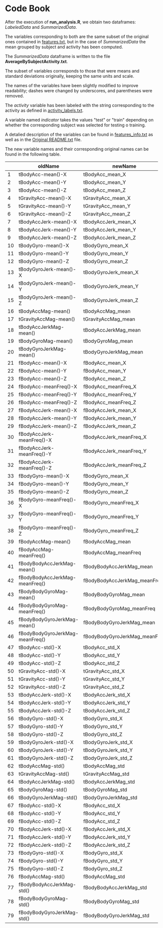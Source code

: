 # Code Book
After the execution of **run_analysis.R**, we obtain two dataframes: *LabeledData* and *SummarizedData*.

The variables corresponding to both are the same subset of the original ones contained in [features.txt](https://github.com/antclaudia/Samsung-Wearable-Computing/blob/master/features.txt), 
but in the case of *SummarizedData* the mean grouped by subject and activity has been computed.

The *SummarizedData* dataframe is written to the file **AverageBySubjectActivity.txt**.

The subset of variables corresponds to those that were means and standard deviations originally, keeping the same units and scale.

The names of the variables have been slightly modified to improve readability; dashes were changed by underscores, and parentheses were removed.

The *activity* variable has been labeled with the string corresponding to the activity as defined in [activity_labels.txt](https://github.com/antclaudia/Samsung-Wearable-Computing/blob/master/activity_labels.txt).

A variable named *indicator* takes the values "test" or "train" depending on whether the corresponding subject was selected for testing o training.

A detalied description of the variables can be found in [features_info.txt](https://github.com/antclaudia/Samsung-Wearable-Computing/blob/master/features_info.txt) as well as
in the [Original README.txt](https://github.com/antclaudia/Samsung-Wearable-Computing/blob/master/Original%20README.txt) file.

The new variable names and their corresponding original names can be found in the following table.

||oldName|newName|
|---|----|-------|
|1|tBodyAcc-mean()-X|tBodyAcc_mean_X|
|2|tBodyAcc-mean()-Y|tBodyAcc_mean_Y|
|3|tBodyAcc-mean()-Z|tBodyAcc_mean_Z|
|4|tGravityAcc-mean()-X|tGravityAcc_mean_X|
|5|tGravityAcc-mean()-Y|tGravityAcc_mean_Y|
|6|tGravityAcc-mean()-Z|tGravityAcc_mean_Z|
|7|tBodyAccJerk-mean()-X|tBodyAccJerk_mean_X|
|8|tBodyAccJerk-mean()-Y|tBodyAccJerk_mean_Y|
|9|tBodyAccJerk-mean()-Z|tBodyAccJerk_mean_Z|
|10|tBodyGyro-mean()-X|tBodyGyro_mean_X|
|11|tBodyGyro-mean()-Y|tBodyGyro_mean_Y|
|12|tBodyGyro-mean()-Z|tBodyGyro_mean_Z|
|13|tBodyGyroJerk-mean()-X|tBodyGyroJerk_mean_X|
|14|tBodyGyroJerk-mean()-Y|tBodyGyroJerk_mean_Y|
|15|tBodyGyroJerk-mean()-Z|tBodyGyroJerk_mean_Z|
|16|tBodyAccMag-mean()|tBodyAccMag_mean|
|17|tGravityAccMag-mean()|tGravityAccMag_mean|
|18|tBodyAccJerkMag-mean()|tBodyAccJerkMag_mean|
|19|tBodyGyroMag-mean()|tBodyGyroMag_mean|
|20|tBodyGyroJerkMag-mean()|tBodyGyroJerkMag_mean|
|21|fBodyAcc-mean()-X|fBodyAcc_mean_X|
|22|fBodyAcc-mean()-Y|fBodyAcc_mean_Y|
|23|fBodyAcc-mean()-Z|fBodyAcc_mean_Z|
|24|fBodyAcc-meanFreq()-X|fBodyAcc_meanFreq_X|
|25|fBodyAcc-meanFreq()-Y|fBodyAcc_meanFreq_Y|
|26|fBodyAcc-meanFreq()-Z|fBodyAcc_meanFreq_Z|
|27|fBodyAccJerk-mean()-X|fBodyAccJerk_mean_X|
|28|fBodyAccJerk-mean()-Y|fBodyAccJerk_mean_Y|
|29|fBodyAccJerk-mean()-Z|fBodyAccJerk_mean_Z|
|30|fBodyAccJerk-meanFreq()-X|fBodyAccJerk_meanFreq_X|
|31|fBodyAccJerk-meanFreq()-Y|fBodyAccJerk_meanFreq_Y|
|32|fBodyAccJerk-meanFreq()-Z|fBodyAccJerk_meanFreq_Z|
|33|fBodyGyro-mean()-X|fBodyGyro_mean_X|
|34|fBodyGyro-mean()-Y|fBodyGyro_mean_Y|
|35|fBodyGyro-mean()-Z|fBodyGyro_mean_Z|
|36|fBodyGyro-meanFreq()-X|fBodyGyro_meanFreq_X|
|37|fBodyGyro-meanFreq()-Y|fBodyGyro_meanFreq_Y|
|38|fBodyGyro-meanFreq()-Z|fBodyGyro_meanFreq_Z|
|39|fBodyAccMag-mean()|fBodyAccMag_mean|
|40|fBodyAccMag-meanFreq()|fBodyAccMag_meanFreq|
|41|fBodyBodyAccJerkMag-mean()|fBodyBodyAccJerkMag_mean|
|42|fBodyBodyAccJerkMag-meanFreq()|fBodyBodyAccJerkMag_meanFreq|
|43|fBodyBodyGyroMag-mean()|fBodyBodyGyroMag_mean|
|44|fBodyBodyGyroMag-meanFreq()|fBodyBodyGyroMag_meanFreq|
|45|fBodyBodyGyroJerkMag-mean()|fBodyBodyGyroJerkMag_mean|
|46|fBodyBodyGyroJerkMag-meanFreq()|fBodyBodyGyroJerkMag_meanFreq|
|47|tBodyAcc-std()-X|tBodyAcc_std_X|
|48|tBodyAcc-std()-Y|tBodyAcc_std_Y|
|49|tBodyAcc-std()-Z|tBodyAcc_std_Z|
|50|tGravityAcc-std()-X|tGravityAcc_std_X|
|51|tGravityAcc-std()-Y|tGravityAcc_std_Y|
|52|tGravityAcc-std()-Z|tGravityAcc_std_Z|
|53|tBodyAccJerk-std()-X|tBodyAccJerk_std_X|
|54|tBodyAccJerk-std()-Y|tBodyAccJerk_std_Y|
|55|tBodyAccJerk-std()-Z|tBodyAccJerk_std_Z|
|56|tBodyGyro-std()-X|tBodyGyro_std_X|
|57|tBodyGyro-std()-Y|tBodyGyro_std_Y|
|58|tBodyGyro-std()-Z|tBodyGyro_std_Z|
|59|tBodyGyroJerk-std()-X|tBodyGyroJerk_std_X|
|60|tBodyGyroJerk-std()-Y|tBodyGyroJerk_std_Y|
|61|tBodyGyroJerk-std()-Z|tBodyGyroJerk_std_Z|
|62|tBodyAccMag-std()|tBodyAccMag_std|
|63|tGravityAccMag-std()|tGravityAccMag_std|
|64|tBodyAccJerkMag-std()|tBodyAccJerkMag_std|
|65|tBodyGyroMag-std()|tBodyGyroMag_std|
|66|tBodyGyroJerkMag-std()|tBodyGyroJerkMag_std|
|67|fBodyAcc-std()-X|fBodyAcc_std_X|
|68|fBodyAcc-std()-Y|fBodyAcc_std_Y|
|69|fBodyAcc-std()-Z|fBodyAcc_std_Z|
|70|fBodyAccJerk-std()-X|fBodyAccJerk_std_X|
|71|fBodyAccJerk-std()-Y|fBodyAccJerk_std_Y|
|72|fBodyAccJerk-std()-Z|fBodyAccJerk_std_Z|
|73|fBodyGyro-std()-X|fBodyGyro_std_X|
|74|fBodyGyro-std()-Y|fBodyGyro_std_Y|
|75|fBodyGyro-std()-Z|fBodyGyro_std_Z|
|76|fBodyAccMag-std()|fBodyAccMag_std|
|77|fBodyBodyAccJerkMag-std()|fBodyBodyAccJerkMag_std|
|78|fBodyBodyGyroMag-std()|fBodyBodyGyroMag_std|
|79|fBodyBodyGyroJerkMag-std()|fBodyBodyGyroJerkMag_std
